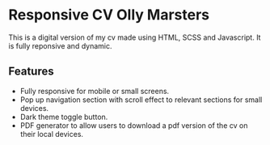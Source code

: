 # Responsive CV Olly Marsters

This is a digital version of my cv made using HTML, SCSS and Javascript.
It is fully reponsive and dynamic.

## Features

- Fully responsive for mobile or small screens.
- Pop up navigation section with scroll effect to relevant sections for small devices.
- Dark theme toggle button.
- PDF generator to allow users to download a pdf version of the cv on their local devices.